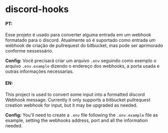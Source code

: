 # discord-hooks

#### PT:
Esse projeto é usado para converter alguma entrada em um webhook formatado para o discord. Atualmente só é suportado como entrada um webhook de criação de pullrequest do bitbucket, mas pode ser aprimorado conforme nessessário. 

**Config:** Você precisará criar um arquivo `.env` seguindo como exemplo o arquivo `.env.example` dizendo o endereço dos webhooks, a porta usada e outras informações necessarias.

#### EN:
This project is used to convert some input into a formatted discord Webhook message. Currently it only supports a bitbucket pullrequest creation webhook for input, but it may be upgraded as needed.

**Config:** You'll need to create a `.env` file following the `.env.example` file as example, setting the webhooks address, port and all the information needed.
